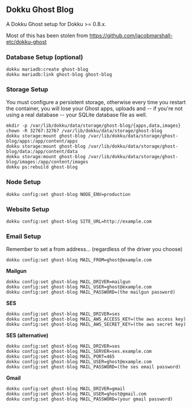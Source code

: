 ## Dokku Ghost Blog

A Dokku Ghost setup for Dokku >= 0.8.x.

Most of this has been stolen from https://github.com/jacobmarshall-etc/dokku-ghost

### Database Setup (optional)

```
dokku mariadb:create ghost-blog
dokku mariadb:link ghost-blog ghost-blog
```

### Storage Setup

You must configure a persistent storage, otherwise every time you restart
the container, you will lose your Ghost apps, uploads and -- if you're not
using a real database -- your SQLite database file as well.

```
mkdir -p /var/lib/dokku/data/storage/ghost-blog/{apps,data,images}
chown -R 32767:32767 /var/lib/dokku/data/storage/ghost-blog
dokku storage:mount ghost-blog /var/lib/dokku/data/storage/ghost-blog/apps:/app/content/apps
dokku storage:mount ghost-blog /var/lib/dokku/data/storage/ghost-blog/data:/app/content/data
dokku storage:mount ghost-blog /var/lib/dokku/data/storage/ghost-blog/images:/app/content/images
dokku ps:rebuild ghost-blog
```

### Node Setup

```
dokku config:set ghost-blog NODE_ENV=production
```

### Website Setup

```
dokku config:set ghost-blog SITE_URL=http://example.com
```

### Email Setup

Remember to set a from address... (regardless of the driver you choose)

```
dokku config:set ghost-blog MAIL_FROM=ghost@example.com
```

**Mailgun**

```
dokku config:set ghost-blog MAIL_DRIVER=mailgun
dokku config:set ghost-blog MAIL_USER=ghost@example.com
dokku config:set ghost-blog MAIL_PASSWORD=(the mailgun password)
```

**SES**

```
dokku config:set ghost-blog MAIL_DRIVER=ses
dokku config:set ghost-blog MAIL_AWS_ACCESS_KEY=(the aws access key)
dokku config:set ghost-blog MAIL_AWS_SECRET_KEY=(the aws secret key)
```

**SES (alternative)**

```
dokku config:set ghost-blog MAIL_DRIVER=ses
dokku config:set ghost-blog MAIL_SERVER=ses.example.com
dokku config:set ghost-blog MAIL_PORT=465
dokku config:set ghost-blog MAIL_USER=ghost@example.com
dokku config:set ghost-blog MAIL_PASSWORD=(the ses email password)
```

**Gmail**

```
dokku config:set ghost-blog MAIL_DRIVER=gmail
dokku config:set ghost-blog MAIL_USER=ghost@gmail.com
dokku config:set ghost-blog MAIL_PASSWORD=(your gmail password)
```

